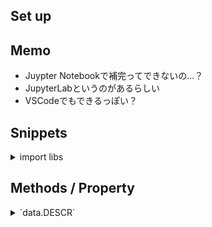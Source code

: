 ## Set up

## Memo

- Juypter Notebookで補完ってできないの...？
- JupyterLabというのがあるらしい
- VSCodeでもできるっぽい？

## Snippets

<details>
<summary>import libs</summary>

```
import numpy as np
import pandas as pd
import matplotlib.pyplot as plt
%matplotlib inline
import seaborn as sns
```
</details>

## Methods / Property

<details>
<summary>`data.DESCR`</summary>

```py
from sklearn.datasets import load_boston
boston = load_boston()
print(boston.DESCR)
```
</details>
